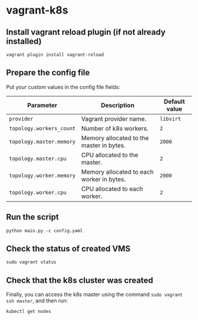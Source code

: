 # vagrant-k8s

## Install vagrant reload plugin (if not already installed)
```
vagrant plugin install vagrant-reload
```

## Prepare the config file
Put your custom values in the config file fields:

| Parameter | Description | Default value |
| --- | --- | --- |
| `provider` | Vagrant provider name. | `libvirt` |
| `topology.workers_count` | Number of k8s workers. | `2` |
| `topology.master.memory` | Memory allocated to the master in bytes. | `2000` |
| `topology.master.cpu` | CPU allocated to the master. | `2` |
| `topology.worker.memory` | Memory allocated to each worker in bytes. | `2000` |
| `topology.worker.cpu` | CPU allocated to each worker. | `2` |

## Run the script
```
python main.py -c config.yaml
```

## Check the status of created VMS
```
sudo vagrant status
```

## Check that the k8s cluster was created
Finally, you can access the k8s master using the command `sudo vagrant ssh master`, and then run:
```
kubectl get nodes
```
